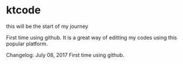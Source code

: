 # ktcode
this will be the start of my journey

First time using github. It is a great way of editting my codes using this popular platform.

Changelog:
July 08, 2017
First time using github.
